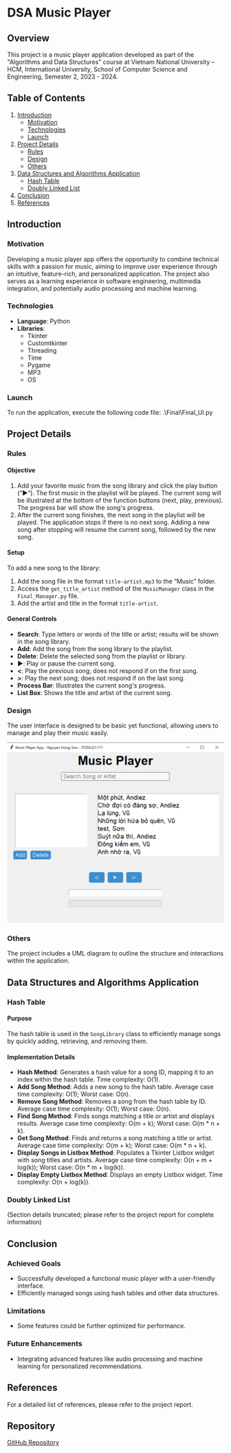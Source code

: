 # DSA Music Player

## Overview
This project is a music player application developed as part of the "Algorithms and Data Structures" course at Vietnam National University – HCM, International University, School of Computer Science and Engineering, Semester 2, 2023 - 2024.

## Table of Contents
1. [Introduction](#introduction)
   - [Motivation](#motivation)
   - [Technologies](#technologies)
   - [Launch](#launch)
2. [Project Details](#project-details)
   - [Rules](#rules)
   - [Design](#design)
   - [Others](#others)
3. [Data Structures and Algorithms Application](#data-structures-and-algorithms-application)
   - [Hash Table](#hash-table)
   - [Doubly Linked List](#doubly-linked-list)
4. [Conclusion](#conclusion)
5. [References](#references)

## Introduction

### Motivation
Developing a music player app offers the opportunity to combine technical skills with a passion for music, aiming to improve user experience through an intuitive, feature-rich, and personalized application. The project also serves as a learning experience in software engineering, multimedia integration, and potentially audio processing and machine learning.

### Technologies
- **Language**: Python
- **Libraries**:
  - Tkinter
  - Customtkinter
  - Threading
  - Time
  - Pygame
  - MP3
  - OS

### Launch
To run the application, execute the following code file: .\Final\Final_UI.py

## Project Details

### Rules
#### Objective
1. Add your favorite music from the song library and click the play button (“▶”). The first music in the playlist will be played. The current song will be illustrated at the bottom of the function buttons (next, play, previous). The progress bar will show the song's progress.
2. After the current song finishes, the next song in the playlist will be played. The application stops if there is no next song. Adding a new song after stopping will resume the current song, followed by the new song.

#### Setup
To add a new song to the library:
1. Add the song file in the format `title-artist.mp3` to the “Music” folder.
2. Access the `get_title_artist` method of the `MusicManager` class in the `Final_Manager.py` file.
3. Add the artist and title in the format `title-artist`.

#### General Controls
- **Search**: Type letters or words of the title or artist; results will be shown in the song library.
- **Add**: Add the song from the song library to the playlist.
- **Delete**: Delete the selected song from the playlist or library.
- **▶**: Play or pause the current song.
- **<**: Play the previous song; does not respond if on the first song.
- **>**: Play the next song; does not respond if on the last song.
- **Process Bar**: Illustrates the current song's progress.
- **List Box**: Shows the title and artist of the current song.

### Design
The user interface is designed to be basic yet functional, allowing users to manage and play their music easily.

![Application UI](figures/II.B.1.png)

### Others
The project includes a UML diagram to outline the structure and interactions within the application.

## Data Structures and Algorithms Application

### Hash Table
#### Purpose
The hash table is used in the `SongLibrary` class to efficiently manage songs by quickly adding, retrieving, and removing them.

#### Implementation Details
- **Hash Method**: Generates a hash value for a song ID, mapping it to an index within the hash table. Time complexity: O(1).
- **Add Song Method**: Adds a new song to the hash table. Average case time complexity: O(1); Worst case: O(n).
- **Remove Song Method**: Removes a song from the hash table by ID. Average case time complexity: O(1); Worst case: O(n).
- **Find Song Method**: Finds songs matching a title or artist and displays results. Average case time complexity: O(m + k); Worst case: O(m * n + k).
- **Get Song Method**: Finds and returns a song matching a title or artist. Average case time complexity: O(m + k); Worst case: O(m * n + k).
- **Display Songs in Listbox Method**: Populates a Tkinter Listbox widget with song titles and artists. Average case time complexity: O(n + m + log(k)); Worst case: O(n * m + log(k)).
- **Display Empty Listbox Method**: Displays an empty Listbox widget. Time complexity: O(n + log(k)).

### Doubly Linked List
(Section details truncated; please refer to the project report for complete information)

## Conclusion
### Achieved Goals
- Successfully developed a functional music player with a user-friendly interface.
- Efficiently managed songs using hash tables and other data structures.

### Limitations
- Some features could be further optimized for performance.

### Future Enhancements
- Integrating advanced features like audio processing and machine learning for personalized recommendations.

## References
For a detailed list of references, please refer to the project report.

## Repository
[GitHub Repository](https://github.com/Son-SDT/DSA-Music_Player)

